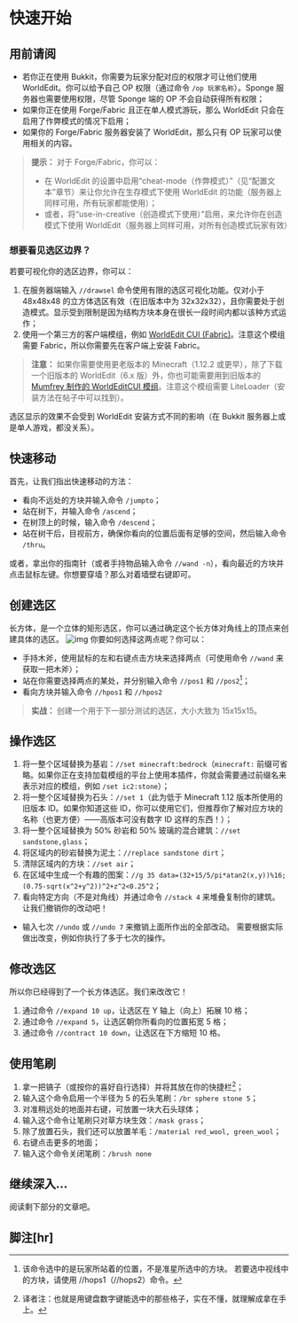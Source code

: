 # 快速开始

## 用前请阅

* 若你正在使用 Bukkit，你需要为玩家分配对应的权限才可让他们使用 WorldEdit。你可以给予自己 OP 权限（通过命令 `/op 玩家名称`）。Sponge 服务器也需要使用权限，尽管 Sponge 端的 OP 不会自动获得所有权限；
* 如果你正在使用 Forge/Fabric 且正在单人模式游玩，那么 WorldEdit 只会在启用了作弊模式的情况下启用；
* 如果你的 Forge/Fabric 服务器安装了 WorldEdit，那么只有 OP 玩家可以使用相关的内容。

> **提示：**
> 对于 Forge/Fabric，你可以：
>
> * 在 WorldEdit 的设置中启用“cheat-mode（作弊模式）”（见“配置文本”章节）来让你允许在生存模式下使用 WorldEdit 的功能（服务器上同样可用，所有玩家都能使用）；
> * 或者，将“use-in-creative（创造模式下使用）”启用，来允许你在创造模式下使用 WorldEdit（服务器上同样可用，对所有创造模式玩家有效）

### 想要看见选区边界？

若要可视化你的选区边界，你可以：

1. 在服务器端输入 `//drawsel` 命令使用有限的选区可视化功能。仅对小于 48x48x48 的立方体选区有效（在旧版本中为 32x32x32），且你需要处于创造模式。显示受到限制是因为结构方块本身在很长一段时间内都以该种方式运作；
2. 使用一个第三方的客户端模组，例如 [WorldEdit CUI (Fabric)](https://www.curseforge.com/minecraft/mc-mods/worldeditcui-fabric)。注意这个模组需要 Fabric，所以你需要先在客户端上安装 Fabric。

> **注意：**
> 如果你需要使用更老版本的 Minecraft（1.12.2 或更早），除了下载一个旧版本的 WorldEdit（6.x 版）外，你也可能需要用到旧版本的 [Mumfrey 制作的 WorldEditCUI 模组](https://www.minecraftforum.net/forums/mapping-and-modding-java-edition/minecraft-mods/1292886-worldeditcui)。注意这个模组需要 LiteLoader（安装方法在帖子中可以找到）。

选区显示的效果不会受到 WorldEdit 安装方式不同的影响（在 Bukkit 服务器上或是单人游戏，都没关系）。

## 快速移动

首先，让我们指出快速移动的方法：

* 看向不远处的方块并输入命令 `/jumpto`；
* 站在树下，并输入命令 `/ascend`；
* 在树顶上的时候，输入命令 `/descend`；
* 站在树干后，目视前方，确保你看向的位置后面有足够的空间，然后输入命令 `/thru`。

或者，拿出你的指南针（或者手持物品输入命令 `//wand -n`），看向最近的方块并点击鼠标左键。你想要穿墙？那么对着墙壁右键即可。

## 创建选区

长方体，是一个立体的矩形选区，你可以通过确定这个长方体对角线上的顶点来创建具体的选区。
![img](https://worldedit.enginehub.org/en/latest/_images/cuboid.png)
你要如何选择这两点呢？你可以：

* 手持木斧，使用鼠标的左和右键点击方块来选择两点（可使用命令 `//wand` 来获取一把木斧）；
* 站在你需要选择两点的某处，并分别输入命令 `//pos1` 和 `//pos2`[^1]；
* 看向方块并输入命令 `//hpos1` 和 `//hpos2`

> **实战：**
> 创建一个用于下一部分测试的选区，大小大致为 15x15x15。

## 操作选区

1. 将一整个区域替换为基岩：`//set minecraft:bedrock`（`minecraft:` 前缀可省略。如果你正在支持加载模组的平台上使用本插件，你就会需要通过前缀名来表示对应的模组，例如 `/set ic2:stone`）；
2. 将一整个区域替换为石头：`//set 1`（此为低于 Minecraft 1.12 版本所使用的旧版本 ID。如果你知道这些 ID，你可以使用它们，但推荐你了解对应方块的名称（也更方便）——高版本可没有数字 ID 这样的东西！）；
3. 将一整个区域替换为 50% 砂岩和 50% 玻璃的混合建筑：`//set sandstone,glass`；
4. 将区域内的砂岩替换为泥土：`//replace sandstone dirt`；
5. 清除区域内的方块：`//set air`；
6. 在区域中生成一个有趣的图案：`//g 35 data=(32+15/5/pi*atan2(x,y))%16;(0.75-sqrt(x^2+y^2))^2+z^2<0.25^2`；
7. 看向特定方向（不是对角线）并通过命令 `//stack 4` 来堆叠复制你的建筑。
让我们撤销你的改动吧！

* 输入七次 `//undo` 或 `//undo 7` 来撤销上面所作出的全部改动。
需要根据实际做出改变，例如你执行了多于七次的操作。

## 修改选区

所以你已经得到了一个长方体选区。我们来改改它！

1. 通过命令 `//expand 10 up`，让选区在 Y 轴上（向上）拓展 10 格；
2. 通过命令 `//expand 5`，让选区朝你所看向的位置拓宽 5 格；
3. 通过命令 `//contract 10 down`，让选区在下方缩短 10 格。

## 使用笔刷

1. 拿一把镐子（或按你的喜好自行选择）并将其放在你的快捷栏[^2]；
2. 输入这个命令启用一个半径为 5 的石头笔刷：`/br sphere stone 5`；
3. 对准稍远处的地面并右键，可放置一块大石头球体；
4. 输入这个命令让笔刷只对草方块生效：`/mask grass`；
5. 除了放置石头，我们还可以放置羊毛：`/material red_wool, green_wool`；
6. 右键点击更多的地面；
7. 输入这个命令关闭笔刷：`/brush none`

## 继续深入...

阅读剩下部分的文章吧。

## 脚注[hr]
[^1]: 该命令选中的是玩家所站着的位置，不是准星所选中的方块。
若要选中视线中的方块，请使用 //hops1（//hops2）命令。

[^2]: 译者注：也就是用键盘数字键能选中的那些格子，实在不懂，就理解成拿在手上。
